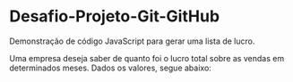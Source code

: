 # Desafio-Projeto-Git-GitHub
Demonstração de código JavaScript para gerar uma lista de lucro.

Uma empresa deseja saber de quanto foi o lucro total sobre as vendas em determinados meses. Dados os valores, segue abaixo:




